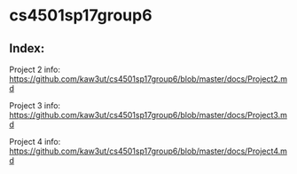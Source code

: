 # cs4501sp17group6

## Index:
Project 2 info: https://github.com/kaw3ut/cs4501sp17group6/blob/master/docs/Project2.md

Project 3 info: https://github.com/kaw3ut/cs4501sp17group6/blob/master/docs/Project3.md

Project 4 info: https://github.com/kaw3ut/cs4501sp17group6/blob/master/docs/Project4.md
